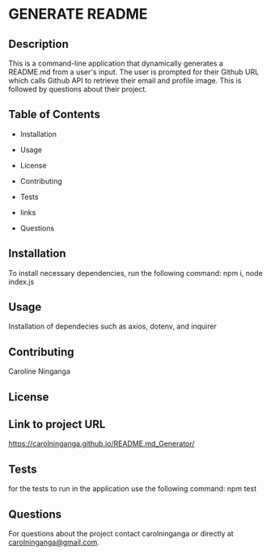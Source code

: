 
# GENERATE README

## Description
This is a command-line application that dynamically generates a README.md from a user's input. The user is prompted for their Github URL which calls Github API to retrieve their email and profile image. This is followed by questions about their project.

## Table of Contents

* Installation

* Usage

* License

* Contributing

* Tests

* links

* Questions

## Installation

To install necessary dependencies, run the following command:
npm i, node index.js

## Usage
Installation of dependecies such as axios, dotenv, and inquirer

## Contributing 
Caroline Ninganga

## License


## Link to project URL
https://carolninganga.github.io/README.md_Generator/

## Tests

for the tests to run in the application use the following command:
npm test

## Questions

For questions about the project contact carolninganga or directly at carolninganga@gmail.com.
